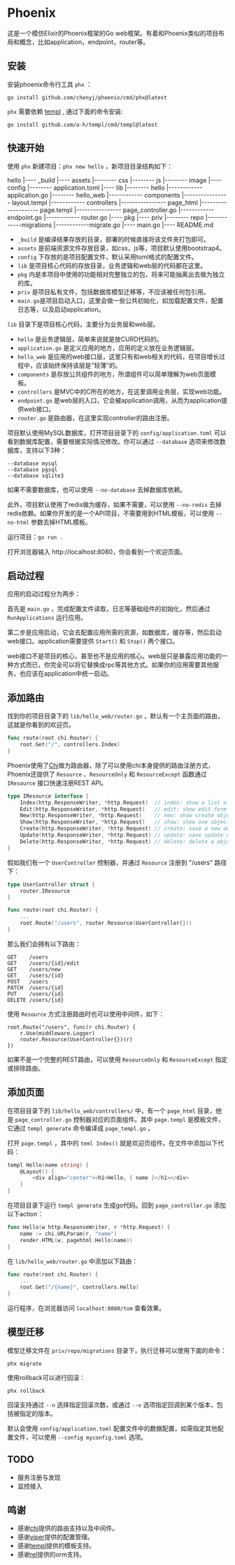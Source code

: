 # Phoenix

这是一个模仿Elixir的Phoenix框架的Go web框架。有着和Phoenix类似的项目布局和概念，比如application，endpoint，router等。

## 安装

安装phoenix命令行工具 `phx` ：

```
go install github.com/chenyj/phoenix/cmd/phx@latest
```

`phx` 需要依赖 [templ](https://github.com/a-h/templ) , 通过下面的命令安装:

```
go install github.com/a-h/templ/cmd/templ@latest
```

## 快速开始

使用 `phx` 新建项目：`phx new hello` ，新项目目录结构如下：

hello
|---- _build
|---- assets
|-------- css
|-------- js
|-------- image
|---- config
|-------- application.toml
|---- lib
|-------- hello
|------------ application.go
|-------- hello\_web
|------------ components
|---------------- layout.templ
|------------ controllers
|---------------- page\_html
|-------------------- page.templ
|---------------- page\_controller.go
|------------ endpoint.go
|------------ router.go
|---- pkg
|---- priv
|-------- repo
|------------migrations
|------------migrate.go
|---- main.go
|---- README.md

- `_build` 是编译结果存放的目录，部署的时候直接将该文件夹打包即可。
- `assets` 是前端资源文件存放目录，如css，js等，项目默认使用bootstrap4。
- `config` 下存放的是项目配置文件，默认采用toml格式的配置文件。
- `lib` 是项目核心代码的存放目录，业务逻辑和web层的代码都在这里。
- `pkg` 内是本项目中使用的功能相对完整独立的包，将来可能抽离出去做为独立的库。
- `priv` 是项目私有文件，包括数据库模型迁移等，不应该被任何包引用。
- `main.go`是项目启动入口，这里会做一些公共初始化，如加载配置文件，配置日志等，以及启动application。

`lib` 目录下是项目核心代码，主要分为业务层和web层。

- `hello` 是业务逻辑层，简单来说就是放CURD代码的。
- `application.go` 是定义应用的地方，应用的定义放在业务逻辑层。
- `hello_web` 是应用的web接口层，这里只有和web相关的代码，在项目增长过程中，应该始终保持该层是"轻薄"的。
- `components` 是存放公共组件的地方，所谓组件可以简单理解为web页面模板。
- `controllers` 是MVC中的C所在的地方，在这里调用业务层，实现web功能。
- `endpoint.go` 是web层的入口，它会被application调用，从而为application提供web接口。
- `router.go` 是路由器，在这里实现controller的路由注册。

项目默认使用MySQL数据库，打开项目目录下的 `config/application.toml` 可以看到数据库配置，需要根据实际情况修改。你可以通过 `--database` 选项来修改数据库，支持以下3种：

```plaintext
--database mysql
--database pgsql
--database sqlite3
```

如果不需要数据库，也可以使用 `--no-database` 去掉数据库依赖。

此外，项目默认使用了redis做为缓存，如果不需要，可以使用 `--no-redis` 去掉redis依赖。如果你开发的是一个API项目，不需要用到HTML模板，可以使用 `--no-html` 参数去掉HTML模板。

运行项目：`go run .`

打开浏览器输入 http://localhost:8080，你会看到一个欢迎页面。

## 启动过程

应用的启动过程分为两步：

首先是 `main.go` ，完成配置文件读取，日志等基础组件的初始化，然后通过 `RunApplications` 运行应用。

第二步是应用启动，它会去配置应用所需的资源，如数据库，缓存等，然后启动web接口。application需要提供 `Start()` 和 `Stop()` 两个接口。

web接口不是项目的核心，甚至也不是应用的核心。web层只是暴露应用功能的一种方式而已，你完全可以将它替换成rpc等其他方式。如果你的应用需要其他服务，也应该在application中统一启动。

## 添加路由

找到你的项目目录下的 `lib/hello_web/router.go` ，默认有一个主页面的路由，这就是你看到的欢迎页。

```go
func route(root chi.Router) {
    root.Get("/", controllers.Index)
}
```

Phoenix使用了[Chi](https://github.com/go-chi/chi)做为路由器，除了可以使用chi本身提供的路由注册方式，Phoenix还提供了 `Resource` 、`ResourceOnly` 和 `ResourceExcept` 函数通过 `IResource` 接口快速注册REST API。

```go
type IResource interface {
    Index(http.ResponseWriter, *http.Request)  // index: show a list of object
    Edit(http.ResponseWriter, *http.Request)   // edit: show edit form
    New(http.ResponseWriter, *http.Request)    // new: show create object form
    Show(http.ResponseWriter, *http.Request)   // show: show one object detail by id
    Create(http.ResponseWriter, *http.Request) // create: save a new object
    Update(http.ResponseWriter, *http.Request) // update: save update object
    Delete(http.ResponseWriter, *http.Request) // delete: delete a object by id
}
```

假如我们有一个 `UserController` 控制器，并通过 `Resource` 注册到 "/users" 路径下：

```go
type UserController struct {
    router.IResource
}

func route(root chi.Router) {
    ...
    root.Route("/users", router.Resource(UserController{}))
}
```

那么我们会拥有以下路由：

```plaintext
GET    /users
GET    /users/{id}/edit
GET    /users/new
GET    /users/{id}
POST   /users
PATCH  /users/{id}
PUT    /users/{id}
DELETE /users/{id}

```

使用 `Resource` 方式注册路由时也可以使用中间件，如下：

```plaintext
root.Route("/users", func(r chi.Router) {
    r.Use(middleware.Logger)
    router.Resource(UserController{})(r)
})
```

如果不是一个完整的REST路由，可以使用 `ResourceOnly` 和 `ResourceExcept` 指定或排除路由。

## 添加页面

在项目目录下的 `lib/hello_web/controllers/` 中，有一个 `page_html` 目录，他是 `page_controller.go` 控制器对应的页面组件。其中 `page.templ` 是模板文件，它通过 `templ generate` 命令编译成 `page_templ.go` 。

打开 `page.templ` ，其中的 `teml Index()` 就是欢迎页组件。在文件中添加以下代码：

```go
templ Hello(name string) {
    @Layout() {
        <div align="center"><h1>Hello, { name }</h1></div>
    }
}
```

在项目目录下运行 `templ generate` 生成go代码。回到 `page_controller.go` 添加以下action：

```go
func Hello(w http.ResponseWriter, r *http.Request) {
    name := chi.URLParam(r, "name")
    render.HTML(w, pagehtml.Hello(name))
}
```

在 `lib/hello_web/router.go` 中添加以下路由：

```go
func route(root chi.Router) {
    ...
    root.Get("/{name}", controllers.Hello)
}
```

运行程序，在浏览器访问 `localhost:8080/tom` 查看效果。

## 模型迁移

模型迁移文件在 `priv/repo/migrations` 目录下，执行迁移可以使用下面的命令：

```
phx migrate
```

使用rollback可以进行回滚：

```
phx rollback
```

回滚支持通过 `--n` 选择指定回滚次数，或通过 `--v` 选项指定回调到某个版本，包括被指定的版本。

默认会使用 `config/application.toml` 配置文件中的数据配置，如需指定其他配置文件，可以使用 `--config myconfig.toml` 选项。

## TODO

- 服务注册与发现
- 监控接入

## 鸣谢

- 感谢[chi](https://github.com/go-chi/chi)提供的路由支持以及中间件。
- 感谢[viper](https://github.com/spf13/viper)提供的配置管理。
- 感谢[templ](https://github.com/a-h/templ)提供的模板支持。
- 感谢[rel](https://github.com/go-rel/rel/)提供的orm支持。
